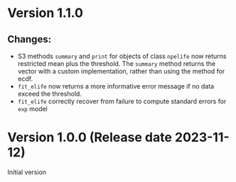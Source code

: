 
# Version 1.1.0

## Changes: 

- S3 methods `summary` and `print` for objects of class `npelife` now returns restricted mean plus the threshold. The `summary` method returns the vector with a custom implementation, rather than using the method for ecdf.
- `fit_elife` now returns a more informative error message if no data exceed the threshold.
- `fit_elife` correctly recover from failure to compute standard errors for `exp` model

# Version 1.0.0  (Release date 2023-11-12)

Initial version
